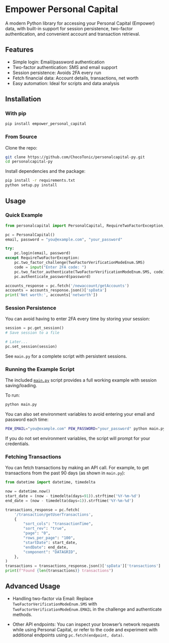 # Empower Personal Capital

A modern Python library for accessing your Personal Capital (Empower) data, with built-in support for session persistence, two-factor authentication, and convenient account and transaction retrieval.

## Features

- Simple login: Email/password authentication
- Two-factor authentication: SMS and email support
- Session persistence: Avoids 2FA every run
- Fetch financial data: Account details, transactions, net worth
- Easy automation: Ideal for scripts and data analysis

## Installation

### With pip

```bash
pip install empower_personal_capital
```

### From Source

Clone the repo:

```bash
git clone https://github.com/ChocoTonic/personalcapital-py.git
cd personalcapital-py
```

Install dependencies and the package:

```bash
pip install -r requirements.txt
python setup.py install
```

## Usage

### Quick Example

```python
from personalcapital import PersonalCapital, RequireTwoFactorException, TwoFactorVerificationModeEnum

pc = PersonalCapital()
email, password = "you@example.com", "your_password"

try:
    pc.login(email, password)
except RequireTwoFactorException:
    pc.two_factor_challenge(TwoFactorVerificationModeEnum.SMS)
    code = input("Enter 2FA code: ")
    pc.two_factor_authenticate(TwoFactorVerificationModeEnum.SMS, code)
    pc.authenticate_password(password)

accounts_response = pc.fetch('/newaccount/getAccounts')
accounts = accounts_response.json()['spData']
print('Net worth:', accounts['networth'])
```

### Session Persistence

You can avoid having to enter 2FA every time by storing your session:

```python
session = pc.get_session()
# Save session to a file

# Later...
pc.set_session(session)
```

See `main.py` for a complete script with persistent sessions.

### Running the Example Script

The included [`main.py`](main.py) script provides a full working example with session saving/loading.

To run:

```bash
python main.py
```

You can also set environment variables to avoid entering your email and password each time:

```bash
PEW_EMAIL="you@example.com" PEW_PASSWORD="your_password" python main.py
```

If you do not set environment variables, the script will prompt for your credentials.

### Fetching Transactions

You can fetch transactions by making an API call. For example, to get transactions from the past 90 days (as shown in `main.py`):

```python
from datetime import datetime, timedelta

now = datetime.now()
start_date = (now - timedelta(days=91)).strftime('%Y-%m-%d')
end_date = (now - timedelta(days=1)).strftime('%Y-%m-%d')

transactions_response = pc.fetch(
    '/transaction/getUserTransactions',
    {
        "sort_cols": "transactionTime",
        "sort_rev": "true",
        "page": "0",
        "rows_per_page": "100",
        "startDate": start_date,
        "endDate": end_date,
        "component": "DATAGRID",
    },
)
transactions = transactions_response.json()['spData']['transactions']
print(f"Found {len(transactions)} transactions")
```

## Advanced Usage

- Handling two-factor via Email:
  Replace `TwoFactorVerificationModeEnum.SMS` with `TwoFactorVerificationModeEnum.EMAIL` in the challenge and authenticate methods.

- Other API endpoints:
  You can inspect your browser’s network requests while using Personal Capital, or refer to the code and experiment with additional endpoints using `pc.fetch(endpoint, data)`.
